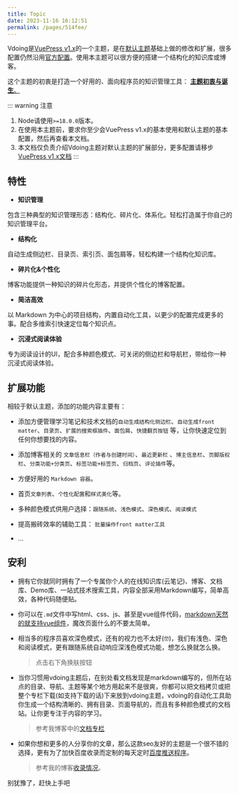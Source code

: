 ```yaml
---
title: Topic
date: 2023-11-16 16:12:51
permalink: /pages/514fee/
---
```




Vdoing是[VuePress v1.x](https://vuepress.vuejs.org/zh/)的一个主题，是在[默认主题](https://vuepress.vuejs.org/zh/theme/option-api.html)基础上做的修改和扩展，很多配置仍然沿用[官方配置](https://vuepress.vuejs.org/zh/config/)。使用本主题可以很方便的搭建一个结构化的知识库或博客。

这个主题的初衷是打造一个好用的、面向程序员的知识管理工具：
[**主题初衷与诞生**。](/pages/52d5c3/)

::: warning 注意
1. Node请使用`>=18.0.0`版本。
2. 在使用本主题前，要求你至少会VuePress v1.x的基本使用和默认主题的基本配置，然后再查看本文档。
3. 本文档仅负责介绍Vdoing主题对默认主题的扩展部分，更多配置请移步 [VuePress v1.x文档](https://vuepress.vuejs.org/zh/)
:::

## 特性
* **知识管理**

包含三种典型的知识管理形态：结构化、碎片化、体系化。轻松打造属于你自己的知识管理平台。

* **结构化**

自动生成侧边栏、目录页、索引页、面包屑等，轻松构建一个结构化知识库。

* **碎片化&个性化**

博客功能提供一种知识的碎片化形态，并提供个性化的博客配置。

* **简洁高效**

以 Markdown 为中心的项目结构，内置自动化工具，以更少的配置完成更多的事。配合多维索引快速定位每个知识点。

* **沉浸式阅读体验**

专为阅读设计的UI，配合多种颜色模式、可关闭的侧边栏和导航栏，带给你一种沉浸式阅读体验。



## 扩展功能
相较于默认主题，添加的功能内容主要有：

* 添加方便管理学习笔记和技术文档的`自动生成结构化侧边栏`、`自动生成front matter`、`目录页`、`扩展的搜索框插件`、`面包屑`、`快捷翻页按钮` 等，让你快速定位到任何你想要找的内容。

* 添加博客相关的 `文章信息栏（作者与创建时间）`、`最近更新栏` 、`博主信息栏`、`页脚版权栏`、`分类功能+分类页`、`标签功能+标签页`、`归档页`、`评论插件`等。

* 方便好用的 `Markdown 容器`。

* 首页`文章列表`、`个性化配置`和`样式美化`等。

* 多种颜色模式供用户选择：`跟随系统`、`浅色模式`、`深色模式`、`阅读模式`

* 提高搬砖效率的辅助工具： `批量操作front matter工具`

* ...

## 安利
* 拥有它你就同时拥有了一个专属你个人的在线知识库(云笔记)、博客、文档库、Demo库、一站式技术搜索工具，内容全部采用Markdown编写，简单高效，各种代码随便贴。
* 你可以在`.md`文件中写html、css、js、甚至是vue组件代码，[markdown天然的就支持vue组件](https://v1.vuepress.vuejs.org/zh/guide/using-vue.html)，魔改页面什么的不要太简单。
* 相当多的程序员喜欢深色模式，还有的视力也不太好(🤓)，我们有浅色、深色和阅读模式，更有跟随系统自动响应深浅色模式功能，想怎么换就怎么换。

  > 点击右下角换肤按钮
* 当你习惯用vdoing主题后，在别处看文档发现是markdown编写的，但所在站点的目录、导航、主题等某个地方用起来不是很爽，你都可以把文档拷贝或把整个专栏下载(如支持下载的话)下来放到vdoing主题，vdoing的自动化工具助你生成一个结构清晰的、拥有目录、页面导航的，而且有多种颜色模式的文档站。让你更专注于内容的学习。

  > 参考我博客中的[文档专栏](https://xugaoyi.com/note/typescript-axios/)
* 如果你想和更多的人分享你的文章，那么这款seo友好的主题是一个很不错的选择，更有为了加快百度收录而定制的每天定时[百度推送程序](https://xugaoyi.com/pages/f44d2f9ad04ab8d3/)。

    > 参考我的博客[收录情况](https://www.baidu.com/s?word=site%3Axugaoyi.com)。

别犹豫了，赶快上手吧
